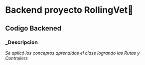 # Backend proyecto RollingVet🐾
## Codigo Backened

### _Descripcion

*Se aplicó los conceptos aprendidos el clase logrando las Rutas y Controllers*